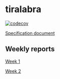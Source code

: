 # tiralabra
[![codecov](https://codecov.io/gh/nualn/tiralabra/branch/main/graph/badge.svg?token=QWGERCEMN8)](https://codecov.io/gh/nualn/tiralabra)

[Specification document](./documentation/specification.md)

## Weekly reports
[Week 1](./documentation/week1.md)

[Week 2](./documentation/week2.md)
